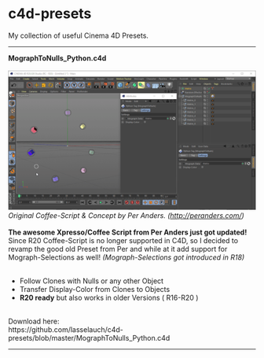 # c4d-presets
My collection of useful Cinema 4D Presets.

---
<b>MographToNulls_Python.c4d</b></br></br>
![<gif>](https://github.com/lasselauch/c4d-presets/blob/master/img/MographToNulls_Python.gif)</br>
_Original Coffee-Script & Concept by Per Anders. (http://peranders.com/)_</br></br>
<b>The awesome Xpresso/Coffee Script from Per Anders just got updated!</b></br>
Since R20 Coffee-Script is no longer supported in C4D, so I decided to revamp the good old Preset from Per and while at it add support for Mograph-Selections as well! _(Mograph-Selections got introduced in R18)_</br>
</br>
+ Follow Clones with Nulls or any other Object
+ Transfer Display-Color from Clones to Objects
+ <b>R20 ready</b> but also works in older Versions ( R16-R20 )
</br>
Download here:</br>
https://github.com/lasselauch/c4d-presets/blob/master/MographToNulls_Python.c4d

---
